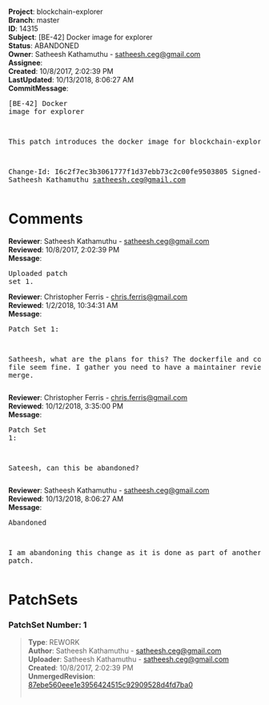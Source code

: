 <strong>Project</strong>: blockchain-explorer<br><strong>Branch</strong>: master<br><strong>ID</strong>: 14315<br><strong>Subject</strong>: [BE-42] Docker image for explorer<br><strong>Status</strong>: ABANDONED<br><strong>Owner</strong>: Satheesh Kathamuthu - satheesh.ceg@gmail.com<br><strong>Assignee</strong>:<br><strong>Created</strong>: 10/8/2017, 2:02:39 PM<br><strong>LastUpdated</strong>: 10/13/2018, 8:06:27 AM<br><strong>CommitMessage</strong>:<br><pre>[BE-42] Docker image for explorer

This patch introduces the docker image for blockchain-explorer

Change-Id: I6c2f7ec3b3061777f1d37ebb73c2c00fe9503805
Signed-off-by: Satheesh Kathamuthu <satheesh.ceg@gmail.com>
</pre><h1>Comments</h1><strong>Reviewer</strong>: Satheesh Kathamuthu - satheesh.ceg@gmail.com<br><strong>Reviewed</strong>: 10/8/2017, 2:02:39 PM<br><strong>Message</strong>: <pre>Uploaded patch set 1.</pre><strong>Reviewer</strong>: Christopher Ferris - chris.ferris@gmail.com<br><strong>Reviewed</strong>: 1/2/2018, 10:34:31 AM<br><strong>Message</strong>: <pre>Patch Set 1:

Satheesh, what are the plans for this? The dockerfile and compose file seem fine. I gather you need to have a maintainer review and merge.</pre><strong>Reviewer</strong>: Christopher Ferris - chris.ferris@gmail.com<br><strong>Reviewed</strong>: 10/12/2018, 3:35:00 PM<br><strong>Message</strong>: <pre>Patch Set 1:

Sateesh, can this be abandoned?</pre><strong>Reviewer</strong>: Satheesh Kathamuthu - satheesh.ceg@gmail.com<br><strong>Reviewed</strong>: 10/13/2018, 8:06:27 AM<br><strong>Message</strong>: <pre>Abandoned

I am abandoning this change as it is done as part of another patch.</pre><h1>PatchSets</h1><h3>PatchSet Number: 1</h3><blockquote><strong>Type</strong>: REWORK<br><strong>Author</strong>: Satheesh Kathamuthu - satheesh.ceg@gmail.com<br><strong>Uploader</strong>: Satheesh Kathamuthu - satheesh.ceg@gmail.com<br><strong>Created</strong>: 10/8/2017, 2:02:39 PM<br><strong>UnmergedRevision</strong>: [87ebe560eee1e3956424515c92909528d4fd7ba0](https://github.com/hyperledger-gerrit-archive/blockchain-explorer/commit/87ebe560eee1e3956424515c92909528d4fd7ba0)<br><br></blockquote>